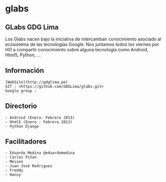 glabs
=====

GLabs GDG Lima 
---------------
Los Glabs nacen bajo la iniciativa de intercambair conocimiento asociado al ecosistema de las tecnologías Google.
Nos juntamos todos los viernes por HO a compartir conocimiento sobre alguna tecnología como Android, Html5, Python, ...

Información 
-----------
	[WebSite](http://gdglima.pe)
	GIT : <https://github.com/GDGLima/glabs.git>
	Google group : 

Directorio
----------
	- Android (Enero- Febrero 2013)
	- Html5 (Enero - Febrero 2013)
	- Python Django

Facilitadores
-------------
	- Eduardo Medina @eduardomedina
	- Carlos Piñan
	- Meison
	- Juan José Rodriguez
	- Freddy
	- Hansy